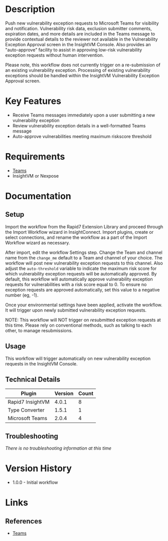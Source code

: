 # Description

Push new vulnerability exception requests to Microsoft Teams for visibility and notification. Vulnerability risk data, exclusion submitter comments, expiration dates, and more details are included in the Teams message to provide contextual details to the reviewer not available in the Vulnerability Exception Approval screen in the InsightVM Console.  Also provides an "auto-approve" facility to assist in approving low-risk vulnerability exception requests without human intervention.

Please note, this workflow does not currently trigger on a re-submission of an existing vulnerability exception. Processing of existing vulnerability exceptions should be handled within the InsightVM Vulnerability Exception Approval screen.

# Key Features

* Receive Teams messages immediately upon a user submitting a new vulnerability exception
* Review vulnerability exception details in a well-formatted Teams message
* Auto-approve vulnerabilities meeting maximum riskscore threshold

# Requirements

* [Teams](https://insightconnect.help.rapid7.com/docs/microsoft-teams)
* InsightVM or Nexpose

# Documentation

## Setup

Import the workflow from the Rapid7 Extension Library and proceed through the Import Workflow wizard in InsightConnect. Import plugins, create or select connections, and rename the workflow as a part of the Import Workflow wizard as necessary.

After import, edit the workflow Settings step. Change the Team and channel name from the `change_me` default to a Team and channel of your choice. The workflow will post new vulnerability exception requests to this channel. Also adjust the `auto-threshold` variable to indicate the maximum risk score for which vulnerability exception requests will be automatically approved. By default, this workflow will automatically approve vulnerability exception requests for vulnerabilities with a risk score equal to 0. To ensure no exception requests are approved automatically, set this value to a negative number (eg, -1).

Once your environmental settings have been applied, activate the workflow. It will trigger upon newly submitted vulnerability exception requests.

NOTE: This workflow will NOT trigger on *re*submitted exception requests at this time. Please rely on conventional methods, such as talking to each other, to manage resubmissions.

## Usage

This workflow will trigger automatically on new vulnerability exception requests in the InsightVM Console.

## Technical Details


|Plugin|Version|Count|
|----|----|--------|
|Rapid7 InsightVM|4.0.1|8|
|Type Converter|1.5.1|1|
|Microsoft Teams|2.0.4|4|

## Troubleshooting

_There is no troubleshooting information at this time_

# Version History

* 1.0.0 - Initial workflow

# Links

## References

* [Teams](https://www.microsoft.com/en-us/microsoft-365/microsoft-teams/group-chat-software)
